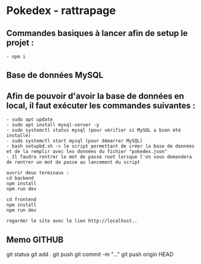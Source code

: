 # Pokedex - rattrapage

## Commandes basiques à lancer afin de setup le projet : 
```
- npm i
```

## Base de données MySQL

## Afin de pouvoir d'avoir la base de données en local, il faut exécuter les commandes suivantes : 
```
- sudo apt update
- sudo apt install mysql-server -y
- sudo systemctl status mysql (pour vérifier si MySQL a bien été installé)
- sudo systemctl start mysql (pour démarrer MySQL)
- bash setupbd.sh -> le script permettant de créer la base de données et de la remplir avec les données du fichier "pokedex.json"
- Il faudra rentrer le mot de passe root lorsque l'on vous demandera de rentrer un mot de passe au lancement du script

ouvrir deux terminaux : 
cd backend 
npm install 
npm run dev

cd frontend
npm install
npm run dev

regarder le site avec le lien http://localhost..

```
## Memo GITHUB

git status
git add . 
git push 
git commit -m "..." 
git push origin HEAD

```
